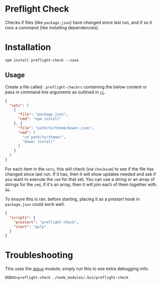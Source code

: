 # Preflight Check

Checks if files (like `package.json`) have changed since last run, and if so it runs a command (like installing dependencies).

# Installation

    npm install preflight-check --save

## Usage

Create a file called `.preflight-checkrc` containing the below content or pass in command line arguments as outlined in [`rc`](https://www.npmjs.com/package/rc).

```json
{
  "sets": [
    {
      "file": "package.json",
      "cmd": "npm install"
    }, {
      "file": "path/to/theme/bower.json",
      "cmd": [
        "cd path/to/theme/",
        "bower install"
      ]
    }
  ]
}
```

For each item in the `sets`, this will check (via `checksum`) to see if the file has changed since last run. If it has, then it will show updates needed and ask if you want to execute the `cmd` for that set. You can use a string or an array of strings for the `cmd`, if it's an array, then it will join each of them together with ` && `.

To ensure this is ran, before starting, placing it as a prestart hook in `package.json` could work well:

```json
{
  "scripts": {
    "prestart": "preflight-check",
    "start": "gulp"
  }
}
```

# Troubleshooting

This uses the [`debug`](https://www.npmjs.com/package/debug) module; simply run this to see extra debugging info:

    DEBUG=preflight-check ./node_modules/.bin/preflight-check
